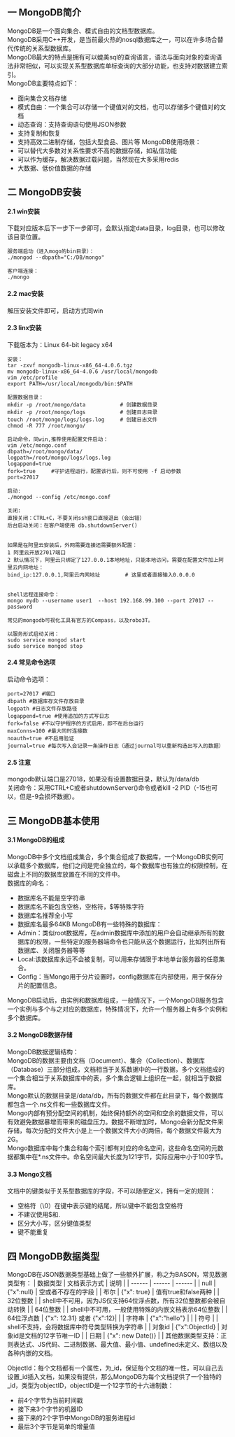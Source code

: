 ## 一 MongoDB简介
MongoDB是一个面向集合、模式自由的文档型数据库。  
MongoDB采用C++开发，是当前最火热的nosql数据库之一，可以在许多场合替代传统的关系型数据库。  
MongoDB最大的特点是拥有可以媲美sql的查询语言，语法与面向对象的查询语法非常相似，可以实现关系型数据库单标查询的大部分功能，也支持对数据建立索引。  
MongoDB主要特点如下：
- 面向集合文档存储
- 模式自由：一个集合可以存储一个键值对的文档，也可以存储多个键值对的文档
- 动态查询：支持查询语句使用JSON参数
- 支持复制和恢复
- 支持高效二进制存储，包括大型食品、图片等
MongoDB使用场景：
- 可以替代大多数对关系性要求不高的数据存储，如私信功能
- 可以作为缓存，解决数据过载问题，当然现在大多采用redis
- 大数据、低价值数据的存储
## 二 MongoDB安装
#### 2.1 win安装
下载对应版本后下一步下一步即可，会默认指定data目录，log目录，也可以修改该目录位置。  
```
服务端启动（进入mogo的bin目录）：
./mongod --dbpath="C:/DB/mongo"   

客户端连接：
./mongo
```
#### 2.2 mac安装
解压安装文件即可，启动方式同win
#### 2.3 linx安装
下载版本为：Linux 64-bit legacy x64  
```
安装：
tar -zxvf mongodb-linux-x86_64-4.0.6.tgz
mv mongodb-linux-x86_64-4.0.6 /usr/local/mongodb
vim /etc/profile
export PATH=/usr/local/mongodb/bin:$PATH

配置数据目录：
mkdir -p /root/mongo/data           # 创建数据目录
mkdir -p /root/mongo/logs           # 创建日志目录
touch /root/mongo/logs/logs.log     # 创建日志文件
chmod -R 777 /root/mongo/ 

启动命令，同win,推荐使用配置文件启动：
vim /etc/mongo.conf
dbpath=/root/mongo/data/
logpath=/root/mongo/logs/logs.log
logappend=true 
fork=true     #守护进程运行，配置该行后，则不可使用 -f 启动参数 
port=27017 

启动:
./mongod --config /etc/mongo.conf

关闭:
直接关闭：CTRL+C，不要关闭ssh窗口直接退出（会出错）
后台启动关闭：在客户端使用 db.shutdownServer()


如果是在阿里云安装后，外网需要连接还需要额外配置：
1 阿里云开放27017端口
2 默认情况下，阿里云只绑定了127.0.0.1本地地址，只能本地访问，需要在配置文件加上阿里云内网地址：
bind_ip:127.0.0.1,阿里云内网地址        # 这里或者直接输入0.0.0.0


shell远程连接命令：
mongo mydb --username user1  --host 192.168.99.100 --port 27017 --password

常见的mongodb可视化工具有官方的Compass，以及robo3T。 

以服务形式启动关闭：
sudo service mongod start
sudo service mongod stop
```


#### 2.4 常见命令选项
启动命令选项：
```
port=27017 #端口  
dbpath #数据库存文件存放目录  
logpath #日志文件存放路径  
logappend=true #使用追加的方式写日志  
fork=false #不以守护程序的方式启用，即不在后台运行  
maxConns=100 #最大同时连接数  
noauth=true #不启用验证  
journal=true #每次写入会记录一条操作日志（通过journal可以重新构造出写入的数据）
```
#### 2.5 注意
mongodb默认端口是27018，如果没有设置数据目录，默认为/data/db  
关闭命令：采用CTRL+C或者shutdownServer()命令或者kill -2 PID（-15也可以，但是-9会损坏数据）。

## 三 MongoDB基本使用
#### 3.1 MongoDB的组成
MongoDB中多个文档组成集合，多个集合组成了数据库，一个MongoDB实例可以承载多个数据库，他们之间是完全独立的，每个数据库也有独立的权限控制，在磁盘上不同的数据库放置在不同的文件中。  
数据库的命名：
- 数据库名不能是空字符串
- 数据库名不能包含空格，空格符，$等特殊字符
- 数据库名推荐全小写
- 数据库名最多64KB
MongoDB有一些特殊的数据库：
- Admin：类似root数据库，在admin数据库中添加的用户会自动继承所有的数据库的权限，一些特定的服务器端命令也只能从这个数据运行，比如列出所有数据库、关闭服务器等等
- Local:该数据库永远不会被复制，可以用来存储限于本地单台服务器的任意集合。
- Config：当Mongo用于分片设置时，config数据库在内部使用，用于保存分片的配置信息。  

MongoDB启动后，由实例和数据库组成，一般情况下，一个MongoDB服务包含一个实例与多个与之对应的数据库，特殊情况下，允许一个服务器上有多个实例和多个数据库。  
#### 3.2 MongoDB数据存储
MongoDB数据逻辑结构：  
MongoDB的数据主要由文档（Document）、集合（Collection）、数据库（Database）三部分组成，文档相当于关系数据中的一行数据，多个文档组成的一个集合相当于关系数据库中的表，多个集合逻辑上组织在一起，就相当于数据库。  
Mongo默认的数据目录是/data/db，所有的数据文件都在此目录下，每个数据库都包含一个.ns文件和一些数据库文件。  
Mongo内部有预分配空间的机制，始终保持额外的空间和空余的数据文件，可以有效避免数据暴增而带来的磁盘压力。数据不断增加时，Mongo会新分配文件来存储，每次分配的文件大小是上一个数据文件大小的两倍，每个数据文件最大为2G。  
Mongo数据库中每个集合和每个索引都有对应的命名空间，这些命名空间的元数据都集中在*.ns文件中。命名空间最大长度为121字节，实际应用中小于100字节。  
#### 3.3 Mongo文档
文档中的键类似于关系型数据库的字段，不可以随便定义，拥有一定的规则：
- 空格符（\0）在键中表示键的结尾，所以键中不能包含空格符
- 不建议使用$和.
- 区分大小写，区分键值类型
- 键不能重复
## 四 MongoDB数据类型
MongoDB在JSON数据类型基础上做了一些额外扩展，称之为BASON，常见数据类型有：
| 数据类型 | 文档表示方式 | 说明 |
| ------ | ------ | ------ |
| null | {"x":null} | 空或者不存在的字段 | 
| 布尔 | {"x": true} | 值有true和false两种 |
| 32位整数 |  | shell中不可用，因为JS仅支持64位浮点数，所有32位整数都会被自动转换 |
| 64位整数 |  | shell中不可用，一般使用特殊的内嵌文档表示64位整数 |
| 64位浮点数 | {"x": 12.31} 或者 {"x":12}| |
| 字符串 | {"x":"hello"} | |
| 符号 |  | shell不支持，会将数据库中符号类型转换为字符串 |
| 对象id | {"x":ObjectId} | 对象id是文档的12字节唯一ID |
| 日期 | {"x": new Date()} | |
其他数据类型支持：正则表达式、JS代码、二进制数据、最大值、最小值、undefined未定义、数组以及各种内嵌的文档。   

ObjectId：每个文档都有一个属性，为_id，保证每个文档的唯一性，可以自己去设置_id插入文档，如果没有提供，那么MongoDB为每个文档提供了一个独特的_id，类型为objectID，objectID是一个12字节的十六进制数：  
- 前4个字节为当前时间戳
- 接下来3个字节的机器ID
- 接下来的2个字节中MongoDB的服务进程id
- 最后3个字节是简单的增量值

